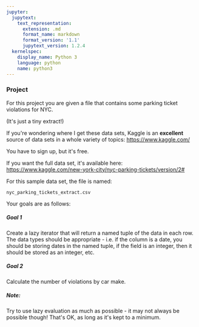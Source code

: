 ```yaml
---
jupyter:
  jupytext:
    text_representation:
      extension: .md
      format_name: markdown
      format_version: '1.1'
      jupytext_version: 1.2.4
  kernelspec:
    display_name: Python 3
    language: python
    name: python3
---
```


### Project


For this project you are given a file that contains some parking ticket violations for NYC.

(It's just a tiny extract!)

If you're wondering where I get these data sets, Kaggle is an **excellent** source of data sets in a whole variety of topics: 
https://www.kaggle.com/

You have to sign up, but it's free.

If you want the full data set, it's available here: https://www.kaggle.com/new-york-city/nyc-parking-tickets/version/2#

<!-- #region -->
For this sample data set, the file is named: 
```
nyc_parking_tickets_extract.csv
```
<!-- #endregion -->

Your goals are as follows:


##### Goal 1
Create a lazy iterator that will return a named tuple of the data in each row. The data types should be appropriate - i.e. if the column is a date, you should be storing dates in the named tuple, if the field is an integer, then it should be stored as an integer, etc.


##### Goal 2

Calculate the number of violations by car make.


##### Note:
Try to use lazy evaluation as much as possible - it may not always be possible though! That's OK, as long as it's kept to a minimum.

```python

```
